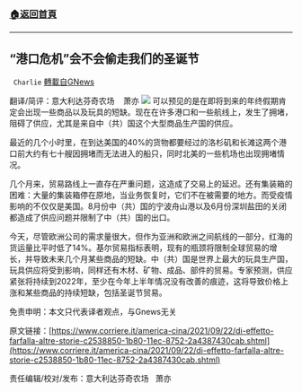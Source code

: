 ###  [:house:返回首頁](https://github.com/ourhimalayas/txt)
---


## “港口危机”会不会偷走我们的圣诞节
` Charlie` [轉載自GNews](https://gnews.org/zh-hans/1549535/)

翻译/简评：意大利达芬奇农场    萧亦
![](https://assets.gnews.org/wp-content/uploads/2021/09/09231-1.jpg)
可以预见的是在即将到来的年终假期肯定会出现一些商品以及玩具的短缺。现在在许多港口和一些航线上，发生了拥堵，阻碍了供应，尤其是来自中（共）国这个大型商品生产国的供应。

最近的几个小时里，在到达美国的40%的货物都要经过的洛杉矶和长滩这两个港口前大约有七十艘因拥堵而无法进入的船只，同时北美的一些机场也出现拥堵情况。

几个月来，贸易路线上一直存在严重问题，这造成了交易上的延迟。还有集装箱的困难：大量的集装箱停在原地，当业务恢复时，它们不在被需要的地方。而受疫情影响的不仅仅是美国。8月份中（共）国的宁波舟山港以及6月份深圳盐田的关闭都造成了供应问题并限制了中（共）国的出口。

今天，尽管欧洲公司的需求量很大，但作为亚洲和欧洲之间航线的一部分，红海的货运量比平时低了14%。基尔贸易指标表明，现有的瓶颈将限制全球贸易的增长，并导致未来几个月某些商品的短缺。中（共）国是世界上最大的玩具生产国，玩具供应将受到影响，同样还有木材、矿物、成品、部件的贸易。专家预测，供应紧张将持续到2022年，至少在今年上半年情况没有改善的痕迹，这将导致价格上涨和某些商品的持续短缺，包括圣诞节贸易。

免责申明：本文只代表译者观点，与Gnews无关

原文链接：[https://www.corriere.it/america-cina/2021/09/22/di-effetto-farfalla-altre-storie-c2538850-1b80-11ec-8752-2a4387430cab.shtml](https://www.corriere.it/america-cina/2021/09/22/di-effetto-farfalla-altre-storie-c2538850-1b80-11ec-8752-2a4387430cab.shtml)

责任编辑/校对/发布：意大利达芬奇农场   萧亦
